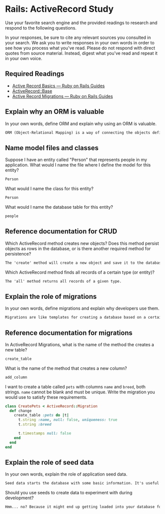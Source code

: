 # Rails: ActiveRecord Study

Use your favorite search engine and the provided readings to research and
respond to the following questions.

In your responses, be sure to cite any relevant sources you consulted in your
search. We ask you to write responses in your own words in order to see how you
process what you've read. Please do not respond with direct quotes from source
material. Instead, digest what you've read and repeat it in your own voice.

## Required Readings

-   [Active Record Basics — Ruby on Rails Guides](http://guides.rubyonrails.org/active_record_basics.html)
-   [ActiveRecord::Base](http://api.rubyonrails.org/classes/ActiveRecord/Base.html)
-   [Active Record Migrations — Ruby on Rails Guides](http://guides.rubyonrails.org/active_record_migrations.html)

## Explain why an ORM is valuable

In your own words, define ORM and explain why using an ORM is valuable.

```md
ORM (Object-Relational Mapping) is a way of connecting the objects defined in an application's code to a relational database. ActiveRecord is an ORM framework.
```

## Name model files and classes

Suppose I have an entity called "Person" that represents people in my
application. What would I name the file where I define the model for this
entity?

```md
Person
```

What would I name the class for this entity?

```md
Person
```

What would I name the database table for this entity?

```md
people
```

## Reference documentation for CRUD

Which ActiveRecord method creates new objects? Does this method persist objects
as rows in the database, or is there another required method for persistence?

```md
The 'create' method will create a new object and save it to the database. The 'new' method will return a new object, but without saving it. The 'save' method would then need to be called to save it.
```

Which ActiveRecord method finds all records of a certain type (or entity)?

```md
The 'all' method returns all records of a given type.
```

## Explain the role of migrations

In your own words, define migrations and explain why developers use them.

```md
Migrations are like templates for creating a database based on a certain schema.
```

## Reference documentation for migrations

In ActiveRecord Migrations, what is the name of the method the creates a new
table?

```md
create_table
```

What is the name of the method that creates a new column?

```md
add_column
```

I want to create a table called `pets` with columns `name` and `breed`, both
strings. `name` cannot be blank and must be unique. Write the migration you
would use to satisfy these requirements.

```ruby
class CreatePets < ActiveRecord::Migration
  def change
    create_table :pets do |t|
      t.string :name, null: false, uniqueness: true
      t.string :breed

      t.timestamps null: false
    end
  end
end
```

## Explain the role of seed data

In your own words, explain the role of application seed data.

```md
Seed data starts the database with some basic information. It's useful when you need to frequently reload the database, so that you don't have to repeatedly re-enter data.
```

Should you use seeds to create data to experiment with during development?

```md
Hmm... no? Because it might end up getting loaded into your database for real and messing it up or embarrassing you? I remember once I was looking through a public on-line transportation projects mapping tool for Connecticut and there was a project called like "Horse Farm" or something and the description just said "Horses!". Pretty sure that wasn't supposed to be there.
```
